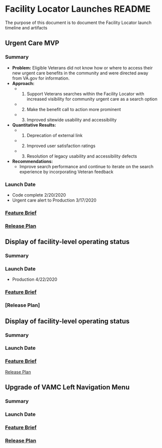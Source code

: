 # Facility Locator Launches README

The purpose of this document is to document the Facility Locator launch timeline and artifacts

## Urgent Care MVP
### Summary
- **Problem:** Eligible Veterans did not know how or where to access their new urgent care benefits in the community and were directed away from  VA.gov for information. 
- **Approach:** 
  - 1. Support Veterans searches within the Facility Locator with increased visibility for community urgent care as a search option
  - 2. Make the benefit call to action more prominent
  - 3. Improved sitewide usability and accessibility 
- **Quantitative Results:** 
  - 1. Deprecation of external link
  - 2. Improved user satisfaction ratings
  - 3. Resolution of legacy usability and accessibility defects
- **Recommendations:**
  - Improve search performance and continue to iterate on the search experience by incorporating Veteran feedback
### Launch Date
- Code complete 2/20/2020
- Urgent care alert to Production 3/17/2020
### [Feature Brief](https://github.com/department-of-veterans-affairs/va.gov-team/blob/master/products/facilities/facility-locator/product/urgent-care/mvp-feature-brief.md)
### [Release Plan](https://github.com/department-of-veterans-affairs/va.gov-team/blob/master/products/facilities/facility-locator/product/urgent-care/mvp-release-plan.md)



## Display of facility-level operating status
### Summary
### Launch Date
- Production 4/22/2020
### [Feature Brief](https://github.com/department-of-veterans-affairs/va.gov-team/blob/master/products/facilities/facility-locator/product/facility-level-alerts/feature-brief.md)
### [Release Plan]


## Display of facility-level operating status
### Summary
### Launch Date
### [Feature Brief](https://github.com/department-of-veterans-affairs/va.gov-team/blob/master/products/facilities/medical-centers/product/left-nav-upgrade/vamc-left-nav-enhancement-feature-brief.md)
[Release Plan](https://github.com/department-of-veterans-affairs/va.gov-team/blob/master/products/facilities/medical-centers/product/left-nav-upgrade/release-plan.md)

## Upgrade of VAMC Left Navigation Menu
### Summary
### Launch Date
### [Feature Brief](https://github.com/department-of-veterans-affairs/va.gov-team/blob/master/products/facilities/medical-centers/product/left-nav-upgrade/vamc-left-nav-enhancement-feature-brief.md)
### [Release Plan](https://github.com/department-of-veterans-affairs/va.gov-team/blob/master/products/facilities/medical-centers/product/left-nav-upgrade/release-plan.md)
